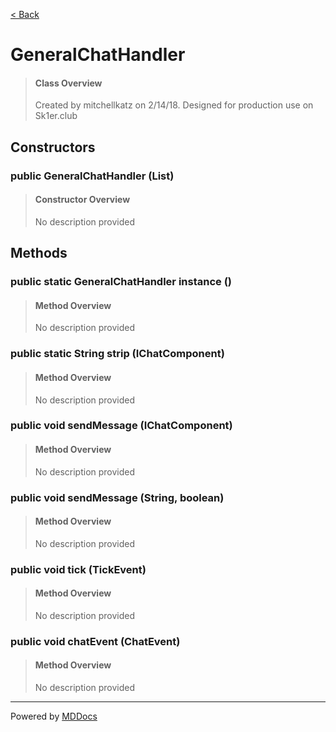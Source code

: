[< Back](..)
# GeneralChatHandler #
>#### Class Overview ####
>Created by mitchellkatz on 2/14/18. Designed for production use on Sk1er.club
## Constructors ##
### public GeneralChatHandler (List) ###
>#### Constructor Overview ####
>No description provided
>
## Methods ##
### public static GeneralChatHandler instance () ###
>#### Method Overview ####
>No description provided
>
### public static String strip (IChatComponent) ###
>#### Method Overview ####
>No description provided
>
### public void sendMessage (IChatComponent) ###
>#### Method Overview ####
>No description provided
>
### public void sendMessage (String, boolean) ###
>#### Method Overview ####
>No description provided
>
### public void tick (TickEvent) ###
>#### Method Overview ####
>No description provided
>
### public void chatEvent (ChatEvent) ###
>#### Method Overview ####
>No description provided
>

---
Powered by [MDDocs](https://github.com/VRCube/MDDocs)
